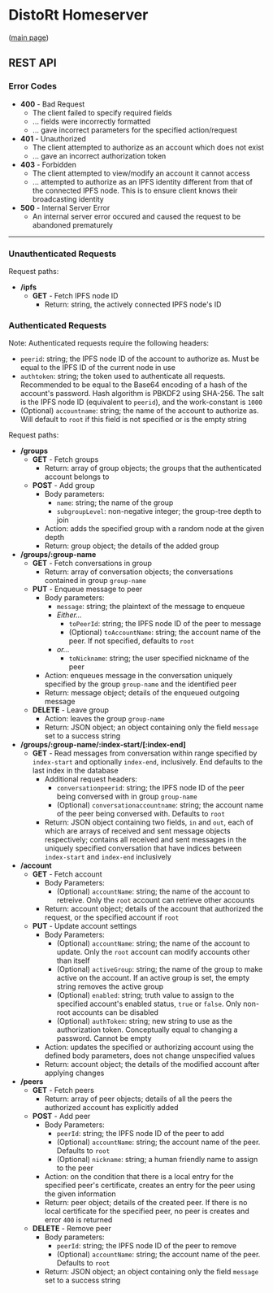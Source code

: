 # DistoRt Homeserver
([main page](https://ryco117.github.io/distort-server))

## REST API

### Error Codes
* **400** - Bad Request
    - The client failed to specify required fields
    - ... fields were incorrectly formatted
    - ... gave incorrect parameters for the specified action/request
* **401** - Unauthorized
    - The client attempted to authorize as an account which does not exist
    - ... gave an incorrect authorization token
* **403** - Forbidden
    - The client attempted to view/modify an account it cannot access
    - ... attempted to authorize as an IPFS identity different from that of the connected IPFS node. This is to ensure client knows their broadcasting identity
* **500** - Internal Server Error
    - An internal server error occured and caused the request to be abandoned prematurely

---

### Unauthenticated Requests
Request paths:
* **/ipfs**
    * **GET** - Fetch IPFS node ID
        - Return: string, the actively connected IPFS node's ID
        
### Authenticated Requests
Note: Authenticated requests require the following headers: 
* `peerid`: string; the IPFS node ID of the account to authorize as. Must be equal to the IPFS ID of the current node in use
* `authtoken`: string; the token used to authenticate all requests. Recommended to be equal to the Base64 encoding of a hash of the account's password. Hash algorithm is PBKDF2 using SHA-256. The salt is the IPFS node ID (equivalent to `peerid`), and the work-constant is `1000`
* (Optional) `accountname`: string; the name of the account to authorize as. Will default to `root` if this field is not specified or is the empty string

Request paths:
* **/groups**
	* **GET** - Fetch groups
        - Return: array of group objects; the groups that the authenticated account belongs to
    * **POST** - Add group
        - Body parameters:
            - `name`: string; the name of the group
            - `subgroupLevel`: non-negative integer; the group-tree depth to join
        - Action: adds the specified group with a random node at the given depth
        - Return: group object; the details of the added group
* **/groups/:group-name**
	* **GET** - Fetch conversations in group
	    - Return: array of conversation objects; the conversations contained in group `group-name`
	* **PUT** - Enqueue message to peer
        - Body parameters:
            - `message`: string; the plaintext of the message to enqueue
            - *Either...*
                - `toPeerId`: string; the IPFS node ID of the peer to message
                - (Optional) `toAccountName`: string; the account name of the peer. If not specified, defaults to `root`
            - *or...*
                - `toNickname`: string; the user specified nickname of the peer
        - Action: enqueues message in the conversation uniquely specified by the group `group-name` and the identified peer
        - Return: message object; details of the enqueued outgoing message
	* **DELETE** - Leave group
	    - Action: leaves the group `group-name` 
	    - Return: JSON object; an object containing only the field `message` set to a success string
* **/groups/:group-name/:index-start/[:index-end]**
	* **GET** - Read messages from conversation within range specified by `index-start` and optionally `index-end`, inclusively. End defaults to the last index in the database
        - Additional request headers:
            * `conversationpeerid`: string; the IPFS node ID of the peer being conversed with in group `group-name`
            * (Optional) `conversationaccountname`: string; the account name of the peer being conversed with. Defaults to `root`
	    - Return: JSON object containing two fields, `in` and `out`, each of which are arrays of received and sent message objects respectively; contains all received and sent messages in the uniquely specified conversation that have indices between `index-start` and `index-end` inclusively
* **/account**
	* **GET** - Fetch account
	    - Body Parameters:
	        - (Optional) `accountName`: string; the name of the account to retreive. Only the `root` account can retrieve other accounts
        - Return: account object; details of the account that authorized the request, or the specified account if `root`
	* **PUT** - Update account settings
	    - Body Parameters:
	        - (Optional) `accountName`: string; the name of the account to update. Only the `root` account can modify accounts other than itself
	        - (Optional) `activeGroup`: string; the name of the group to make active on the account. If an active group is set, the empty string removes the active group
	        - (Optional) `enabled`: string; truth value to assign to the specified account's enabled status, `true` or `false`. Only non-root accounts can be disabled
	        - (Optional) `authToken`: string; new string to use as the authorization token. Conceptually equal to changing a password. Cannot be empty
	    - Action: updates the specified or authorizing account using the defined body parameters, does not change unspecified values
	    - Return: account object; the details of the modified account after applying changes
* **/peers**
	* **GET** - Fetch peers
        - Return: array of peer objects; details of all the peers the authorized account has explicitly added
	* **POST** - Add peer
	    - Body Parameters:
	        - `peerId`: string; the IPFS node ID of the peer to add
	        - (Optional) `accountName`: string; the account name of the peer. Defaults to `root`
	        - (Optional) `nickname`: string; a human friendly name to assign to the peer
	    - Action: on the condition that there is a local entry for the specified peer's certificate, creates an entry for the peer using the given information 
	    - Return: peer object; details of the created peer. If there is no local certificate for the specified peer, no peer is creates and error `400` is returned
	* **DELETE** - Remove peer
	    - Body parameters:
	        - `peerId`: string; the IPFS node ID of the peer to remove
	        - (Optional) `accountName`: string; the account name of the peer. Defaults to `root` 
        - Return: JSON object; an object containing only the field `message` set to a success string
